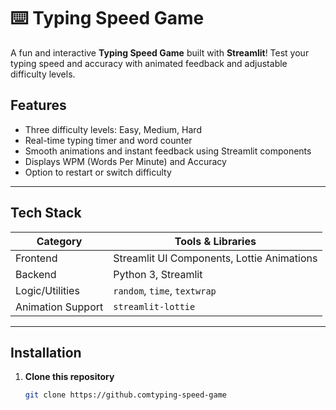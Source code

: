 # ⌨️ Typing Speed Game

A fun and interactive **Typing Speed Game** built with **Streamlit**! Test your typing speed and accuracy with animated feedback and adjustable difficulty levels.


## Features

- Three difficulty levels: Easy, Medium, Hard  
- Real-time typing timer and word counter  
- Smooth animations and instant feedback using Streamlit components  
- Displays WPM (Words Per Minute) and Accuracy  
- Option to restart or switch difficulty  

---

## Tech Stack

| Category         | Tools & Libraries               |
|------------------|----------------------------------|
| Frontend         | Streamlit UI Components, Lottie Animations  |
| Backend          | Python 3, Streamlit              |
| Logic/Utilities  | `random`, `time`, `textwrap`     |
| Animation Support  | `streamlit-lottie`          |

---

## Installation

1. **Clone this repository**
   ```bash
   git clone https://github.comtyping-speed-game


